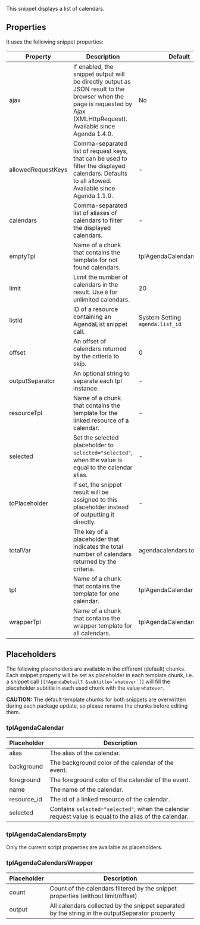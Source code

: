 This snippet displays a list of calendars.

## Properties

It uses the following snippet properties:

| Property           | Description                                                                                                                                                             | Default                         |
|--------------------|-------------------------------------------------------------------------------------------------------------------------------------------------------------------------|---------------------------------|
| ajax               | If enabled, the snippet output will be directly output as JSON result to the browser when the page is requested by Ajax (XMLHttpRequest). Available since Agenda 1.4.0. | No                              |
| allowedRequestKeys | Comma-separated list of request keys, that can be used to filter the displayed calendars. Defaults to all allowed. Available since Agenda 1.1.0.                        | -                               |
| calendars          | Comma-separated list of aliases of calendars to filter the displayed calendars.                                                                                         | -                               |
| emptyTpl           | Name of a chunk that contains the template for not found calendars.                                                                                                     | tplAgendaCalendarsEmpty         |
| limit              | Limit the number of calendars in the result. Use `0` for unlimited calendars.                                                                                           | 20                              |
| listId             | ID of a resource containing an AgendaList snippet call.                                                                                                                 | System Setting `agenda.list_id` |
| offset             | An offset of calendars returned by the criteria to skip.                                                                                                                | 0                               |
| outputSeparator    | An optional string to separate each tpl instance.                                                                                                                       | -                               |
| resourceTpl        | Name of a chunk that contains the template for the linked resource of a calendar.                                                                                       | -                               |
| selected           | Set the selected placeholder to `selected="selected"`, when the value is equal to the calendar alias.                                                                   | -                               |
| toPlaceholder      | If set, the snippet result will be assigned to this placeholder instead of outputting it directly.                                                                      | -                               |
| totalVar           | The key of a placeholder that indicates the total number of calendars returned by the criteria.                                                                         | agendacalendars.total           |
| tpl                | Name of a chunk that contains the template for one calendar.                                                                                                            | tplAgendaCalendar               |
| wrapperTpl         | Name of a chunk that contains the wrapper template for all calendars.                                                                                                   | tplAgendaCalendarsWrapper       |

## Placeholders

The following placeholders are available in the different (default) chunks. Each
snippet property will be set as placeholder in each template chunk, i.e. a
snippet call ```[[!AgendaDetail? &subtitle=`whatever`]]``` will fill the
placeholder subtitle in each used chunk with the value `whatever`.

**CAUTION:** The default template chunks for both snippets are overwritten
during each package update, so please rename the chunks before editing them.

### tplAgendaCalendar

| Placeholder | Description                                                                                            |
|-------------|--------------------------------------------------------------------------------------------------------|
| alias       | The alias of the calendar.                                                                             |
| background  | The background color of the calendar of the event.                                                     |
| foreground  | The foreground color of the calendar of the event.                                                     |
| name        | The name of the calendar.                                                                              |
| resource_id | The id of a linked resource of the calendar.                                                           |
| selected    | Contains `selected="selected"`, when the calendar request value is equal to the alias of the calendar. |

### tplAgendaCalendarsEmpty

Only the current script properties are available as placeholders.

### tplAgendaCalendarsWrapper

| Placeholder | Description                                                                                    |
|-------------|------------------------------------------------------------------------------------------------|
| count       | Count of the calendars filtered by the snippet properties (without limit/offset)               |
| output      | All calendars collected by the snippet separated by the string in the outputSeparator property |

